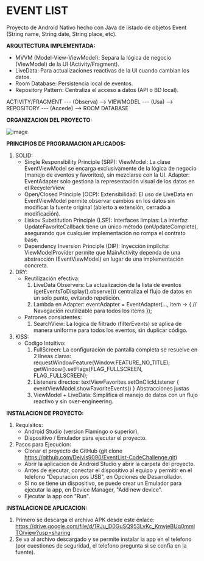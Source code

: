 # EVENT LIST
Proyecto de Android Nativo hecho con Java de listado de objetos Event (String name, String date, String place, etc).

**ARQUITECTURA IMPLEMENTADA:**

  - MVVM (Model-View-ViewModel): Separa la lógica de negocio (ViewModel) de la UI (Activity/Fragment).
  - LiveData: Para actualizaciones reactivas de la UI cuando cambian los datos.
  - Room Database: Persistencia local de eventos.
  - Repository Pattern: Centraliza el acceso a datos (API o BD local).

  ACTIVITY/FRAGMENT --- (Observa) --> VIEWMODEL --- (Usa) --> REPOSITORY --- (Accede) --> ROOM DATABASE

**ORGANIZACION DEL PROYECTO:**
  
  ![image](https://github.com/user-attachments/assets/5a19248c-ab22-43e0-8c4f-535b4df047a9)

**PRINCIPIOS DE PROGRAMACION APLICADOS:**

  1. SOLID:
     - Single Responsibility Principle (SRP):
     ViewModel: La clase EventViewModel se encarga exclusivamente de la lógica de negocio (manejo de eventos y favoritos), sin mezclarse con la UI.
     Adapter: EventAdapter solo gestiona la representación visual de los datos en el RecyclerView.
     - Open/Closed Principle (OCP):
     Extensibilidad: El uso de LiveData en EventViewModel permite observar cambios en los datos sin modificar la fuente original (abierto a extensión, cerrado a modificación).
     - Liskov Substitution Principle (LSP):
     Interfaces limpias: La interfaz UpdateFavoriteCallback tiene un único método (onUpdateComplete), asegurando que cualquier implementación no rompa el contrato base.
     - Dependency Inversion Principle (DIP):
     Inyección implícita: ViewModelProvider permite que MainActivity dependa de una abstracción (EventViewModel) en lugar de una implementación concreta.
  2. DRY:
     - Reutilización efectiva:
       1. LiveData Observers: La actualización de la lista de eventos (getEventsToDisplay().observe()) centraliza el flujo de datos en un solo punto, evitando repetición.
       2. Lambda en Adapter:
    eventAdapter = EventAdapter(..., item -> { 
      // Navegación reutilizable para todos los items 
    });
     - Patrones consistentes:
       1. SearchView: La lógica de filtrado (filterEvents) se aplica de manera uniforme para todos los eventos, sin duplicar código.
  3. KISS:
     - Codigo Intuitivo:
       1. FullScreen: La configuración de pantalla completa se resuelve en 2 líneas claras:
      requestWindowFeature(Window.FEATURE_NO_TITLE);
      getWindow().setFlags(FLAG_FULLSCREEN, FLAG_FULLSCREEN);
       2. Listeners directos:
      textViewFavorites.setOnClickListener { eventViewModel.showFavoriteEvents() }
      Abstracciones justas
       3. ViewModel + LiveData: Simplifica el manejo de datos con un flujo reactivo y sin over-engineering.
      
**INSTALACION DE PROYECTO:**

  1. Requisitos:
     - Android Studio (version Flamingo o superior).
     - Dispositivo / Emulador para ejecutar el proyecto.
  2. Pasos para Ejecucion:
     - Clonar el proyecto de GitHub (git clone https://github.com/Deivis9090/EventList-CodeChallenge.git)
     - Abrir la aplicacion de Android Studio y abrir la carpeta del proyecto.
     - Antes de ejecutar, conectar el dispositivo al equipo y permitir en el telefono "Depuracion pos USB", en Opciones de Desarrollador.
     - Si no se tiene un dispositivo, se puede crear un Emulador para ejecutar la app, en Device Manager, "Add new device".
     - Ejecutar la app con "Run". 

**INSTALACION DE APLICACION:**

  1. Primero se descarga el archivo APK desde este enlace: https://drive.google.com/file/d/1RJu_D0GuSQ953LvKc_KmvjeBUq0mmlTO/view?usp=sharing
  2. Se va al archivo descargado y se permite instalar la app en el telefono (por cuestiones de seguridad, el telefono pregunta si se confia en la fuente).

